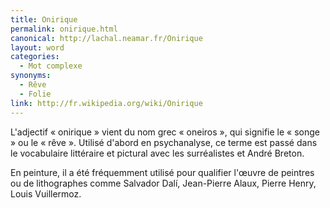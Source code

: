 ```yaml
---
title: Onirique
permalink: onirique.html
canonical: http://lachal.neamar.fr/Onirique
layout: word
categories:
  - Mot complexe
synonyms:
  - Rêve
  - Folie
link: http://fr.wikipedia.org/wiki/Onirique
---
```


L'adjectif « onirique » vient du nom grec « oneiros », qui signifie le « songe » ou le « rêve ». Utilisé d'abord en psychanalyse, ce terme est passé dans le vocabulaire littéraire et pictural avec les surréalistes et André Breton.

En peinture, il a été fréquemment utilisé pour qualifier l'œuvre de peintres ou de lithographes comme Salvador Dalí, Jean-Pierre Alaux, Pierre Henry, Louis Vuillermoz.

